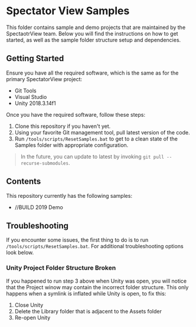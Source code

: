 # Spectator View Samples

This folder contains sample and demo projects that are maintained by the SpectaotrView team. Below you will find the instructions on how to get started, as well as the sample folder structure setup and dependencies.

## Getting Started

Ensure you have all the required software, which is the same as for the primary SpectatorView project:

- Git Tools
- Visual Studio
- Unity 2018.3.14f1

Once you have the required software, follow these steps:

1. Clone this repository if you haven't yet.
2. Using your favorite Git management tool, pull latest version of the code.
3. Run `/tools/scripts/ResetSamples.bat` to get to a clean state of the Samples folder with appropriate configuration.

> In the future, you can update to latest by invoking `git pull --recurse-submodules`.

## Contents

This repository currently has the following samples:

- //BUILD 2019 Demo

## Troubleshooting

If you encounter some issues, the first thing to do is to run `/tools/scripts/ResetSamples.bat`. For additional troubleshooting options look below.

### Unity Project Folder Structure Broken

If you happened to run step 3 above when Unity was open, you will notice that the Project winow may contain the incorrect folder structure. This only happens when a symlink is inflated while Unity is open, to fix this:

1. Close Unity
2. Delete the Library folder that is adjacent to the Assets folder
3. Re-open Unity
